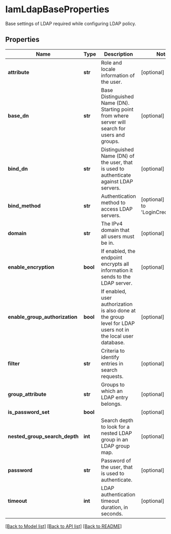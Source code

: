 # IamLdapBaseProperties

Base settings of LDAP required while configuring LDAP policy. 
## Properties
Name | Type | Description | Notes
------------ | ------------- | ------------- | -------------
**attribute** | **str** | Role and locale information of the user.   | [optional] 
**base_dn** | **str** | Base Distinguished Name (DN). Starting point from where server will search for users and groups.   | [optional] 
**bind_dn** | **str** | Distinguished Name (DN) of the user, that is used to authenticate against LDAP servers.   | [optional] 
**bind_method** | **str** | Authentication method to access LDAP servers.   | [optional] [default to 'LoginCredentials']
**domain** | **str** | The IPv4 domain that all users must be in.   | [optional] 
**enable_encryption** | **bool** | If enabled, the endpoint encrypts all information it sends to the LDAP server.   | [optional] 
**enable_group_authorization** | **bool** | If enabled, user authorization is also done at the group level for LDAP users not in the local user database.   | [optional] 
**filter** | **str** | Criteria to identify entries in search requests.   | [optional] 
**group_attribute** | **str** | Groups to which an LDAP entry belongs.   | [optional] 
**is_password_set** | **bool** |  | [optional] 
**nested_group_search_depth** | **int** | Search depth to look for a nested LDAP group in an LDAP group map.   | [optional] 
**password** | **str** | Password of the user, that is used to authenticate.   | [optional] 
**timeout** | **int** | LDAP authentication timeout duration, in seconds.    | [optional] 

[[Back to Model list]](../README.md#documentation-for-models) [[Back to API list]](../README.md#documentation-for-api-endpoints) [[Back to README]](../README.md)


